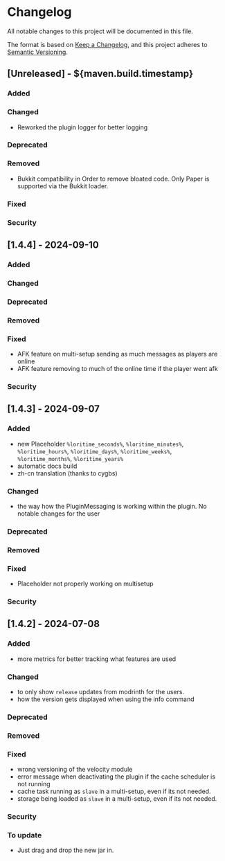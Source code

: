# Changelog
All notable changes to this project will be documented in this file.

The format is based on [Keep a Changelog](https://keepachangelog.com/en/1.0.0/), and this project adheres
to [Semantic Versioning](https://semver.org/spec/v2.0.0.html).

## [Unreleased] - ${maven.build.timestamp}
### Added
### Changed
- Reworked the plugin logger for better logging
### Deprecated
### Removed
- Bukkit compatibility in Order to remove bloated code. Only Paper is supported via the Bukkit loader.
### Fixed
### Security

## [1.4.4] - 2024-09-10
### Added
### Changed
### Deprecated
### Removed
### Fixed
- AFK feature on multi-setup sending as much messages as players are online
- AFK feature removing to much of the online time if the player went afk 
### Security

## [1.4.3] - 2024-09-07
### Added
- new Placeholder `%loritime_seconds%`, `%loritime_minutes%`, `%loritime_hours%`, `%loritime_days%`, `%loritime_weeks%`, `%loritime_months%`, `%loritime_years%`
- automatic docs build
- zh-cn translation (thanks to cygbs)
### Changed
- the way how the PluginMessaging is working within the plugin. No notable changes for the user
### Deprecated
### Removed
### Fixed
- Placeholder not properly working on multisetup
### Security

## [1.4.2] - 2024-07-08
### Added
- more metrics for better tracking what features are used
### Changed
- to only show `release` updates from modrinth for the users.
- how the version gets displayed when using the info command
### Deprecated
### Removed
### Fixed
- wrong versioning of the velocity module
- error message when deactivating the plugin if the cache scheduler is not running
- cache task running as `slave` in a multi-setup, even if its not needed.
- storage being loaded as `slave` in a multi-setup, even if its not needed.
### Security
### To update
- Just drag and drop the new jar in.
